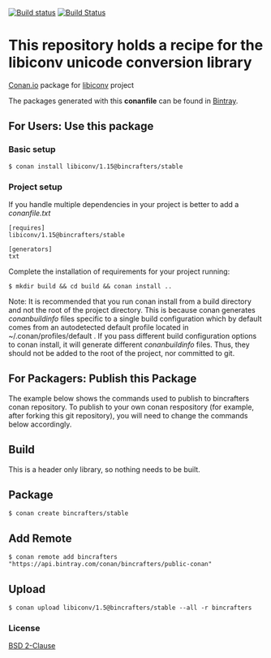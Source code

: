 [![Build status](https://ci.appveyor.com/api/projects/status/n5bwli6x9ovqmvq4/branch/stable/1.15?svg=true)](https://ci.appveyor.com/project/BinCrafters/conan-libiconv/branch/stable/1.15)
[![Build Status](https://travis-ci.org/bincrafters/conan-libiconv.svg?branch=stable%2F1.15)](https://travis-ci.org/bincrafters/conan-libiconv)

# This repository holds a recipe for the libiconv unicode conversion library

[Conan.io](https://conan.io) package for [libiconv](https://www.gnu.org/software/libiconv) project

The packages generated with this **conanfile** can be found in [Bintray](https://bintray.com/bincrafters/public-conan/libiconv%3Abincrafters).

## For Users: Use this package

### Basic setup

    $ conan install libiconv/1.15@bincrafters/stable

### Project setup

If you handle multiple dependencies in your project is better to add a *conanfile.txt*

    [requires]
    libiconv/1.15@bincrafters/stable

    [generators]
    txt

Complete the installation of requirements for your project running:

    $ mkdir build && cd build && conan install ..
	
Note: It is recommended that you run conan install from a build directory and not the root of the project directory.  This is because conan generates *conanbuildinfo* files specific to a single build configuration which by default comes from an autodetected default profile located in ~/.conan/profiles/default .  If you pass different build configuration options to conan install, it will generate different *conanbuildinfo* files.  Thus, they should not be added to the root of the project, nor committed to git. 

## For Packagers: Publish this Package

The example below shows the commands used to publish to bincrafters conan repository. To publish to your own conan respository (for example, after forking this git repository), you will need to change the commands below accordingly. 

## Build  

This is a header only library, so nothing needs to be built.

## Package 

    $ conan create bincrafters/stable
	
## Add Remote

	$ conan remote add bincrafters "https://api.bintray.com/conan/bincrafters/public-conan"

## Upload

    $ conan upload libiconv/1.5@bincrafters/stable --all -r bincrafters

### License
[BSD 2-Clause](http://git.savannah.gnu.org/cgit/libiconv.git/tree/COPYING?h=v1.15)
